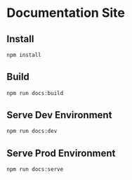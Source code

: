 # Documentation Site

## Install

```sh
npm install
```

## Build

```sh
npm run docs:build
```

## Serve Dev Environment

```sh
npm run docs:dev
```

## Serve Prod Environment

```sh
npm run docs:serve
```
